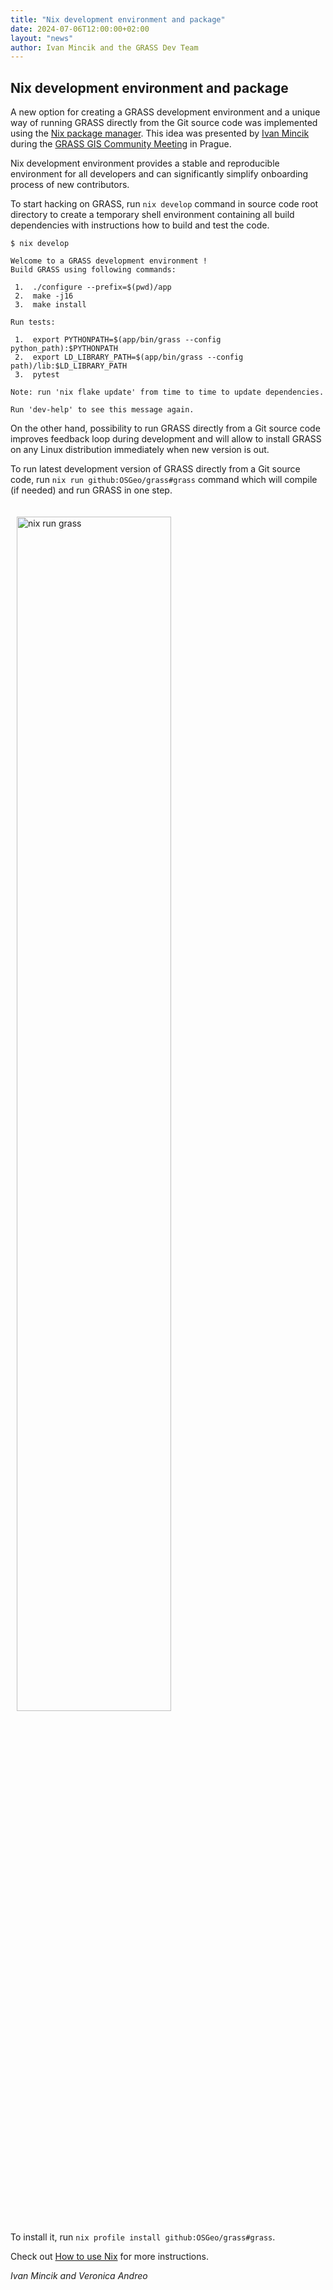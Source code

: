 ```yaml
---
title: "Nix development environment and package"
date: 2024-07-06T12:00:00+02:00
layout: "news"
author: Ivan Mincik and the GRASS Dev Team
---
```


## Nix development environment and package

A new option for creating a GRASS development environment and a unique way
of running GRASS directly from the Git source code was implemented using the 
[Nix package manager](https://nixos.org/). This idea was presented by
[Ivan Mincik](https://github.com/imincik) during the
[GRASS GIS Community Meeting](https://grasswiki.osgeo.org/wiki/GRASS_Community_Meeting_Prague_2024)
in Prague.

Nix development environment provides a stable and reproducible environment
for all developers and can significantly simplify onboarding process of new
contributors.

To start hacking on GRASS, run `nix develop` command in source code root
directory to create a temporary shell environment containing all build
dependencies with instructions how to build and test the code.

```
$ nix develop

Welcome to a GRASS development environment !
Build GRASS using following commands:

 1.  ./configure --prefix=$(pwd)/app
 2.  make -j16
 3.  make install

Run tests:

 1.  export PYTHONPATH=$(app/bin/grass --config python_path):$PYTHONPATH
 2.  export LD_LIBRARY_PATH=$(app/bin/grass --config path)/lib:$LD_LIBRARY_PATH
 3.  pytest

Note: run 'nix flake update' from time to time to update dependencies.

Run 'dev-help' to see this message again. 
```  

On the other hand, possibility to run GRASS directly from a Git
source code improves feedback loop during development and will allow to install
GRASS on any Linux distribution immediately when new version is out.

To run latest development version of GRASS directly from a Git source code, run
`nix run github:OSGeo/grass#grass` command which will compile (if needed) and
run GRASS in one step.

<a href="/images/news/nix-run-grass.png">
  <img src="/images/news/nix-run-grass.png" alt="nix run grass" title="Nix running GRASS"
   width="70%" style="float:center;padding-left:10px;padding-top:20px">
</a>

To install it, run `nix profile install github:OSGeo/grass#grass`.

Check out [How to use Nix](https://github.com/OSGeo/grass/blob/main/NIX.md) for more instructions.

*Ivan Mincik and Veronica Andreo*
